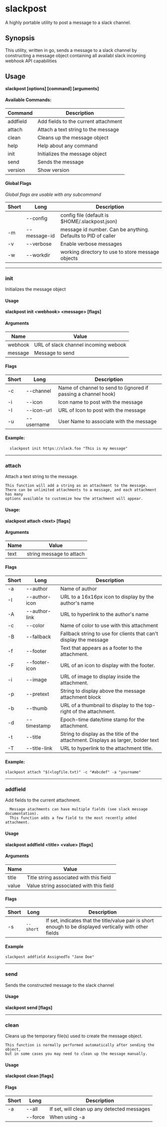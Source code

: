 # slackpost

A highly portable utility to post a message to a slack channel.

## Synopsis

This utility, written in go, sends a message to a slack channel by constructing
a message object containing all availabl slack incoming webhook API capabilities

## Usage

**slackpost [options] [command] [arguments]**

#### Available Commands:

| Command | Description |
| --------- | ------- |
|  addfield |   Add fields to the current attachment|
|  attach  |    Attach a text string to the message|
|  clean   |    Cleans up the message object|
|  help    |    Help about any command|
|  init    |  Initializes the message object|
|  send    |   Sends the message|
|  version |    Show version|

#### Global Flags

*Global flags are usable with any subcommand*

| Short | Long | Description |
| - | - | - |
|     | --config |     config file (default is $HOME/.slackpost.json)
|  -m | --message-id | message id number.  Can be anything.  Defaults to PID of caller
|  -v | --verbose  | Enable verbose messages
|  -w | --workdir |    working directory to use to store message objects

---

### init

Initializes the message object

#### Usage

**slackpost init \<webhook> \<message> [flags]**

#### Arguments
| Name | Value |
| --------- | ------- |
|  webhook  | URL of slack channel incoming webook |
|  message |  Message to send |

#### Flags

| Short | Long | Description |
| - | - | - |
|  -c| --channel |  Name of channel to send to (ignored if passing a channel hook)|
|  -i| --icon |     Icon name to post with the message|
|  -I| --icon-url | URL of Icon to post with the message|
|  -u| --username | User Name to associate with the message|

#### Example:
```
  slackpost init https://slack.foo "This is my message"
```

---

### attach

Attach a text string to the message.

	This function will add a string as an attachment to the message.
	There can be unlimited attachments to a message, and each attachment has many
	options available to customize how the attachment will appear.


#### Usage:

**slackpost attach \<text> [flags]**

#### Arguments

| Name | Value |
| --------- | ------- |
|  text | string message to attach |

#### Flags

| Short | Long | Description |
| - | - | - |
|  -a| --author |      Name of author
|  -I| --author-icon | URL to a 16x16px icon to display by the author's name
|  -A| --author-link | URL to hyperlink to the author's name
|  -c| --color |       Name of color to use with this attachment
|  -B| --fallback |    Fallback string to use for clients that can't display the message
|  -f| --footer |      Text that appears as a footer to the attachment.
|  -F| --footer-icon | URL of an icon to display with the footer.
|  -i| --image |       URL of image to display inside the attachment.
|  -p| --pretext |     String to display above the message attachment block
|  -b| --thumb |       URL of a thumbnail to display to the top-right of the attachment.
|  -d| --timestamp |   Epoch-time date/time stamp for the attachment.
|  -t | --title | String to display as the title of the attachment.  Displays as larger, bolder text|
|  -T | --title-link | URL to hyperlink to the attachment title.|

#### Example:
```
slackpost attach "$(<logfile.txt)" -c "#abcdef" -a "yourname"
```

---

### addfield

Add fields to the current attachment.
```
  Message atachments can have multiple fields (see slack message documentation).
  This function adds a few field to the most recently added attachment.
```
#### Usage

**slackpost addfield \<title> \<value> [flags]**

#### Arguments

| Name | Value |
| --------- | ------- |
| title | Title string associated with this field |
| value | Value string associated with this field |

#### Flags

| Short | Long | Description |
| - | - | - |
| -s | `--short` | If set, indicates that the title/value pair is short enough to be displayed vertically with other fields |

#### Example
```
slackpost addfield AssignedTo "Jane Doe"
```

---

### send

Sends the constructed message to the slack channel

#### Usage

**slackpost send [flags]**

---

### clean

Cleans up the temporary file(s) used to create the message object.

	This function is normally performed automatically after sending the object,
	but in some cases you may need to clean up the message manually.

#### Usage

**slackpost clean [flags]**

#### Flags

| Short | Long | Description |
| - | - | - |
|  -a | --all | If set, will clean up any detected messages| 
| | --force |  When using -a|--all this is required to actually delete files|
